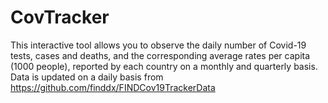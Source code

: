 # CovTracker

This interactive tool allows you to observe the daily number of Covid-19 tests, cases and deaths, and the corresponding average rates per capita (1000 people), reported by each country on a monthly and quarterly basis. 
Data is updated on a daily basis from https://github.com/finddx/FINDCov19TrackerData 
